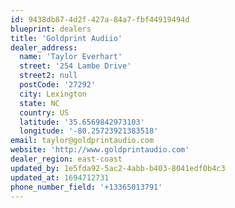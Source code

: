 ```yaml
---
id: 9438db87-4d2f-427a-84a7-fbf44919494d
blueprint: dealers
title: 'Goldprint Audiio'
dealer_address:
  name: 'Taylor Everhart'
  street: '254 Lambe Drive'
  street2: null
  postCode: '27292'
  city: Lexington
  state: NC
  country: US
  latitude: '35.6569842973103'
  longitude: '-80.25723921383518'
email: taylor@goldprintaudio.com
website: 'http://www.goldprintaudio.com'
dealer_region: east-coast
updated_by: 1e5fda92-5ac2-4abb-b403-8041edf0b4c3
updated_at: 1694712731
phone_number_field: '+13365013791'
---
```

